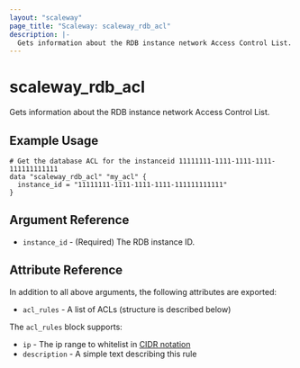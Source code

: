 ```yaml
---
layout: "scaleway"
page_title: "Scaleway: scaleway_rdb_acl"
description: |-
  Gets information about the RDB instance network Access Control List.
---
```


# scaleway_rdb_acl

Gets information about the RDB instance network Access Control List.

## Example Usage

```hcl
# Get the database ACL for the instanceid 11111111-1111-1111-1111-111111111111
data "scaleway_rdb_acl" "my_acl" {
  instance_id = "11111111-1111-1111-1111-111111111111"
}
```

## Argument Reference

- `instance_id` - (Required) The RDB instance ID.

## Attribute Reference

In addition to all above arguments, the following attributes are exported:

- `acl_rules` - A list of ACLs (structure is described below)

The `acl_rules` block supports:

- `ip` - The ip range to whitelist in [CIDR notation](https://en.wikipedia.org/wiki/Classless_Inter-Domain_Routing#CIDR_notation)
- `description` - A simple text describing this rule

